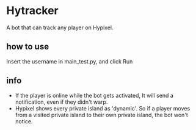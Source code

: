 # Hytracker
A bot that can track any player on Hypixel.
## how to use
Insert the username in main_test.py, and click Run
## info
* If the player is online while the bot gets activated, It will send a notification, even if they didn't warp.
* Hypixel shows every private island as 'dynamic'. So if a player moves from a visited private island to their own private island, the bot won't notice.